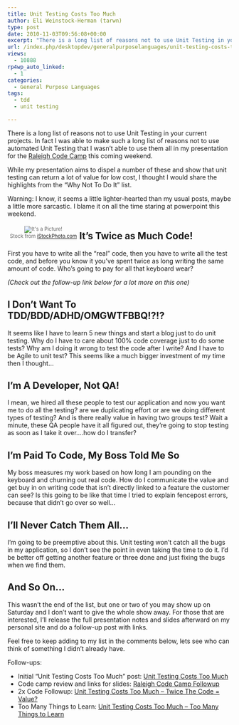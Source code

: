 ```yaml
---
title: Unit Testing Costs Too Much
author: Eli Weinstock-Herman (tarwn)
type: post
date: 2010-11-03T09:56:08+00:00
excerpt: "There is a long list of reasons not to use Unit Testing in your current projects. In fact I was able to make such a long list of reasons not to use automated Unit Testing that I wasn't able to use them all in my presentation for the Raleigh Code Camp this coming weekend."
url: /index.php/desktopdev/generalpurposelanguages/unit-testing-costs-too-much/
views:
  - 10888
rp4wp_auto_linked:
  - 1
categories:
  - General Purpose Languages
tags:
  - tdd
  - unit testing

---
```

There is a long list of reasons not to use Unit Testing in your current projects. In fact I was able to make such a long list of reasons not to use automated Unit Testing that I wasn&#8217;t able to use them all in my presentation for the [Raleigh Code Camp][1] this coming weekend. 

While my presentation aims to dispel a number of these and show that unit testing can return a lot of value for low cost, I thought I would share the highlights from the &#8220;Why Not To Do It&#8221; list. 

Warning: I know, it seems a little lighter-hearted than my usual posts, maybe a little more sarcastic. I blame it on all the time staring at powerpoint this weekend.

<div style="color: #666666; text-align: center; float: left; margin: .5em; font-size: .8em;">
  <img src="http://www.tiernok.com/LTDBlog/iStock_000005447184Smaller.jpg" alt="It's a Picture!" /><br /> Stock from <a href="http://www.istockphoto.com/" title="Visit iStockPhoto.com">iStockPhoto.com</a>
</div>

## It&#8217;s Twice as Much Code!

First you have to write all the &#8220;real&#8221; code, then you have to write all the test code, and before you know it you&#8217;ve spent twice as long writing the same amount of code. Who&#8217;s going to pay for all that keyboard wear? 

_(Check out the follow-up link below for a lot more on this one)_

## I Don&#8217;t Want To TDD/BDD/ADHD/OMGWTFBBQ!?!?

It seems like I have to learn 5 new things and start a blog just to do unit testing. Why do I have to care about 100% code coverage just to do some tests? Why am I doing it wrong to test the code after I write? And I have to be Agile to unit test? This seems like a much bigger investment of my time then I thought&#8230;

## I&#8217;m A Developer, Not QA!

I mean, we hired all these people to test our application and now you want me to do all the testing? are we duplicating effort or are we doing different types of testing? And is there really value in having two groups test? Wait a minute, these QA people have it all figured out, they&#8217;re going to stop testing as soon as I take it over&#8230;.how do I transfer?

## I&#8217;m Paid To Code, My Boss Told Me So

My boss measures my work based on how long I am pounding on the keyboard and churning out real code. How do I communicate the value and get buy in on writing code that isn&#8217;t directly linked to a feature the customer can see? Is this going to be like that time I tried to explain fencepost errors, because that didn&#8217;t go over so well&#8230;

## I&#8217;ll Never Catch Them All&#8230;

I&#8217;m going to be preemptive about this. Unit testing won&#8217;t catch all the bugs in my application, so I don&#8217;t see the point in even taking the time to do it. I&#8217;d be better off getting another feature or three done and just fixing the bugs when we find them.

## And So On&#8230;

This wasn&#8217;t the end of the list, but one or two of you may show up on Saturday and I don&#8217;t want to give the whole show away. For those that are interested, I&#8217;ll release the full presentation notes and slides afterward on my personal site and do a follow-up post with links.

Feel free to keep adding to my list in the comments below, lets see who can think of something I didn&#8217;t already have.

Follow-ups:

  * Initial &#8220;Unit Testing Costs Too Much&#8221; post: [Unit Testing Costs Too Much][2]
  * Code camp review and links for slides: [Raleigh Code Camp Followup][3]
  * 2x Code Followup: [Unit Testing Costs Too Much &#8211; Twice The Code = Value?][4]
  * Too Many Things to Learn: [Unit Testing Costs Too Much &#8211; Too Many Things to Learn][5]

 [1]: http://codecamp.org/ "Visit the codecamp website"
 [2]: /index.php/DesktopDev/GeneralPurposeLanguages/unit-testing-costs-too-much "Check out the first post"
 [3]: /index.php/All/?p=999 "Code Camp review"
 [4]: /index.php/DesktopDev/GeneralPurposeLanguages/unit-testing-costs-too-much-twice-the-co "Read more on the 2x Code topic"
 [5]: /index.php/WebDev/ServerProgramming/unit-testing-costs-too-much-too-many-thi "Read more on the Unit Test Cost topic"